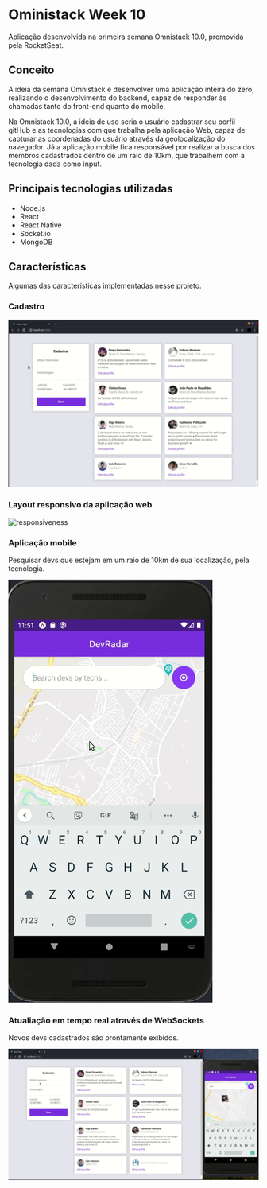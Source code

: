 # Oministack Week 10
Aplicação desenvolvida na primeira semana Omnistack 10.0, promovida pela RocketSeat.

## Conceito

A ideia da semana Omnistack é desenvolver uma aplicação inteira do zero, realizando o desenvolvimento do backend,
capaz de responder às chamadas tanto do front-end quanto do mobile.

Na Omnistack 10.0, a ideia de uso seria o usuário cadastrar seu perfil gitHub e as tecnologias com que trabalha 
pela aplicação Web, capaz de capturar as coordenadas do usuário através da geolocalização do navegador. Já a aplicação 
mobile fica responsável por realizar a busca dos membros cadastrados dentro de um raio de 10km, que trabalhem com a 
tecnologia dada como input.

## Principais tecnologias utilizadas

* Node.js
* React
* React Native
* Socket.io
* MongoDB

## Características

Algumas das características implementadas nesse projeto.

### Cadastro

![new_cadastro](doc/gifs_demo/cadastro.gif)

### Layout responsivo da aplicação web

![responsiveness](doc/gifs_demo/responsiveness.gif)

### Aplicação mobile

Pesquisar devs que estejam em um raio de 10km de sua localização, pela tecnologia.

![mobile_demo](doc/gifs_demo/mobile.gif)

### Atualiação em tempo real através de WebSockets

Novos devs cadastrados são prontamente exibidos.

![real_time](doc/gifs_demo/real-time.gif)